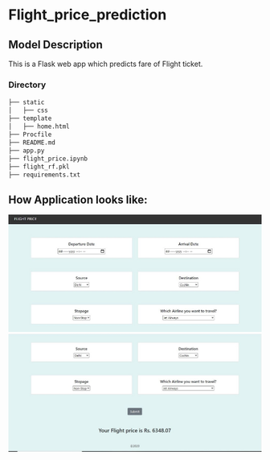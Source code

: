 # Flight_price_prediction

## Model Description
This is a Flask web app which predicts fare of Flight ticket.

### Directory 
```
├── static 
│   ├── css
├── template
│   ├── home.html
├── Procfile
├── README.md
├── app.py
├── flight_price.ipynb
├── flight_rf.pkl
├── requirements.txt
```

## How Application looks like:
<img src="Capture1.JPG" width=700>
<img src="Capture3.JPG" width=700>

